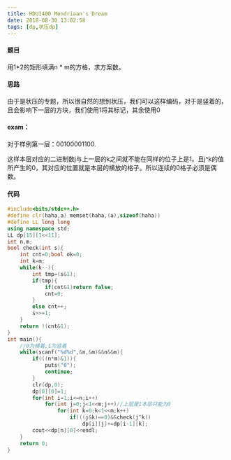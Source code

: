 ```yaml
---
title: HDU1400 Mondriaan's Dream
date: 2018-08-30 13:02:58
tags: [dp,状压dp]
---
```



#### 题目

用1*2的矩形填满n * m的方格，求方案数。

#### 思路

由于是状压的专题，所以很自然的想到状压，我们可以这样编码，对于是竖着的，且会影响下一层的方块，我们使用1将其标记，其余使用0

#### exam：

对于样例第一层：00100001100.

这样本层对应的二进制数j与上一层的k之间就不能在同样的位子上是1。且j^k的值所产生的0，其对应的位置就是本层的横放的格子。所以连续的0格子必须是偶数。
<!--more-->
#### 代码

```c++
#include<bits/stdc++.h>
#define clr(haha,a) memset(haha,(a),sizeof(haha))
#define LL long long
using namespace std;
LL dp[15][1<<11];
int n,m;
bool check(int s){
	int cnt=0;bool ok=0;
	int k=m;
	while(k--){
		int tmp=(s&1);
		if(tmp){
			if(cnt&1)return false;
			cnt=0;
		}
		else cnt++;
		s>>=1;
	}
	return !(cnt&1);
}
int main(){
	//0为横着,1为竖着 
	while(scanf("%d%d",&n,&m)&&n&&m){
		if(((n*m)&1)){
			puts("0");
			continue;
		}
		clr(dp,0);
		dp[0][0]=1;
		for(int i=1;i<=n;i++)
			for(int j=0;j<1<<m;j++)//上层是1本层只能为0 
				for(int k=0;k<1<<m;k++)
					if(((j&k)==0)&&check(j^k))
						dp[i][j]+=dp[i-1][k];
		cout<<dp[n][0]<<endl;
	} 
	return 0;
}
```
